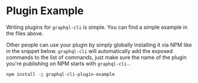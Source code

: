 # Plugin Example

Writing plugins for `graphql-cli` is simple. You can find a simple example in the files above.

Other people can use your plugin by simply globally installing it via NPM like in the snippet below. `graphql-cli` will automatically add the exposed commands to the list of commands, just make sure the name of the plugin you're publishing on NPM starts with `graphql-cli-`.

```sh
npm install -g graphql-cli-plugin-example
```
